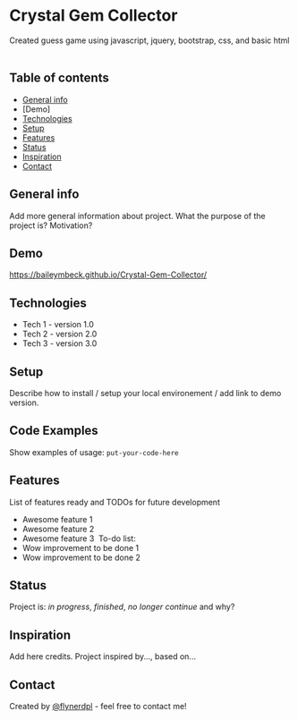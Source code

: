 # Crystal Gem Collector
Created guess game using javascript, jquery, bootstrap, css, and basic html
​
## Table of contents
* [General info](#general-info)
* [Demo]
* [Technologies](#technologies)
* [Setup](#setup)
* [Features](#features)
* [Status](#status)
* [Inspiration](#inspiration)
* [Contact](#contact)
​
## General info
Add more general information about project. What the purpose of the project is? Motivation?
​
## Demo
https://baileymbeck.github.io/Crystal-Gem-Collector/
​
## Technologies
* Tech 1 - version 1.0
* Tech 2 - version 2.0
* Tech 3 - version 3.0
​
## Setup
Describe how to install / setup your local environement / add link to demo version.
​
## Code Examples
Show examples of usage:
`put-your-code-here`
​
## Features
List of features ready and TODOs for future development
* Awesome feature 1
* Awesome feature 2
* Awesome feature 3
​
To-do list:
* Wow improvement to be done 1
* Wow improvement to be done 2
​
## Status
Project is: _in progress_, _finished_, _no longer continue_ and why?
​
## Inspiration
Add here credits. Project inspired by..., based on...
​
## Contact
Created by [@flynerdpl](https://www.flynerd.pl/) - feel free to contact me!
